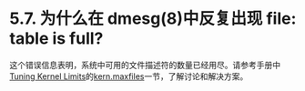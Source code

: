 # 5.7. 为什么在 dmesg(8)中反复出现 file: table is full?

这个错误信息表明，系统中可用的文件描述符的数量已经用尽。请参考手册中[Tuning Kernel Limits](https://docs.freebsd.org/en/books/handbook/#configtuning-kernel-limits)的[kern.maxfiles](https://docs.freebsd.org/en/books/handbook/#kern-maxfiles)一节，了解讨论和解决方案。
